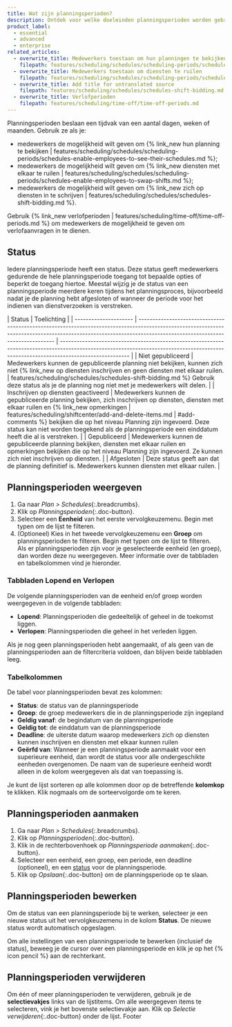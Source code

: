 ```yaml
---
title: Wat zijn planningsperioden?
description: Ontdek voor welke doeleinden planningsperioden worden gebruikt en hoe je ze kunt weergeven, bewerken en verwijderen (Schedules).
product_label:
  - essential
  - advanced
  - enterprise
related_articles:
  - overwrite_title: Medewerkers toestaan om hun planningen te bekijken
    filepath: features/scheduling/schedules/scheduling-periods/schedules-enable-employees-to-see-their-schedules.md
  - overwrite_title: Medewerkers toestaan om diensten te ruilen
    filepath: features/scheduling/schedules/scheduling-periods/schedules-enable-employees-to-swap-shifts.md
  - overwrite_title: Add title for untranslated source
    filepath: features/scheduling/schedules/schedules-shift-bidding.md
  - overwrite_title: Verlofperioden
    filepath: features/scheduling/time-off/time-off-periods.md
---
```


Planningsperioden beslaan een tijdvak van een aantal dagen, weken of maanden. Gebruik ze als je:

- medewerkers de mogelijkheid wilt geven om {% link_new hun planning te bekijken | features/scheduling/schedules/scheduling-periods/schedules-enable-employees-to-see-their-schedules.md %};
- medewerkers de mogelijkheid wilt geven om {% link_new diensten met elkaar te ruilen | features/scheduling/schedules/scheduling-periods/schedules-enable-employees-to-swap-shifts.md %};
- medewerkers de mogelijkheid wilt geven om {% link_new zich op diensten in te schrijven | features/scheduling/schedules/schedules-shift-bidding.md %}.

Gebruik {% link_new verlofperioden | features/scheduling/time-off/time-off-periods.md %} om medewerkers de mogelijkheid te geven om verlofaanvragen in te dienen.

## Status

Iedere planningsperiode heeft een status. Deze status geeft medewerkers gedurende de hele planningsperiode toegang tot bepaalde opties of beperkt de toegang hiertoe. Meestal wijzig je de status van een planningsperiode meerdere keren tijdens het planningsproces, bijvoorbeeld nadat je de planning hebt afgesloten of wanneer de periode voor het indienen van dienstverzoeken is verstreken.

| Status                | Toelichting                                                                                                                                                                                                  |
| --------------------- | ------------------------------------------------------------------------------------------------------------------------------------------------------------------------------------------------------------ | ------------------------------------------------------------------------------------------------------------------------------------------------------------------------------------- |
| Niet gepubliceerd           | Medewerkers kunnen de gepubliceerde planning niet bekijken, kunnen zich niet {% link_new op diensten inschrijven en geen diensten met elkaar ruilen.                                                                                                                 | features/scheduling/schedules/schedules-shift-bidding.md %} Gebruik deze status als je de planning nog niet met je medewerkers wilt delen. |
| Inschrijven op diensten geactiveerd | Medewerkers kunnen de gepubliceerde planning bekijken, zich inschrijven op diensten, diensten met elkaar ruilen en {% link_new opmerkingen | features/scheduling/shiftcenter/add-and-delete-items.md | #add-comments %} bekijken die op het niveau Planning zijn ingevoerd. Deze status kan niet worden toegekend als de planningsperiode een einddatum heeft die al is verstreken. |
| Gepubliceerd             | Medewerkers kunnen de gepubliceerde planning bekijken, diensten met elkaar ruilen en opmerkingen bekijken die op het niveau Planning zijn ingevoerd. Ze kunnen zich niet inschrijven op diensten.                                                                                      |
| Afgesloten              | Deze status geeft aan dat de planning definitief is. Medewerkers kunnen diensten met elkaar ruilen.                                                                                                           |

## Planningsperioden weergeven

1. Ga naar _Plan > Schedules_{:.breadcrumbs}.
2. Klik op _Planningsperioden_{:.doc-button}.
3. Selecteer een **Eenheid** van het eerste vervolgkeuzemenu. Begin met typen om de lijst te filteren.
4. (Optioneel) Kies in het tweede vervolgkeuzemenu een **Groep** om planningsperioden te filteren. Begin met typen om de lijst te filteren.  
   Als er planningsperioden zijn voor je geselecteerde eenheid (en groep), dan worden deze nu weergegeven. Meer informatie over de tabbladen en tabelkolommen vind je hieronder.

### Tabbladen Lopend en Verlopen

De volgende planningsperioden van de eenheid en/of groep worden weergegeven in de volgende tabbladen:

- **Lopend**: Planningsperioden die gedeeltelijk of geheel in de toekomst liggen.
- **Verlopen**: Planningsperioden die geheel in het verleden liggen.

Als je nog geen planningsperioden hebt aangemaakt, of als geen van de planningsperioden aan de filtercriteria voldoen, dan blijven beide tabbladen leeg.

### Tabelkolommen

De tabel voor planningsperioden bevat zes kolommen:

- **Status**: de status van de planningsperiode
- **Groep**: de groep medewerkers die in de planningsperiode zijn ingepland
- **Geldig vanaf**: de begindatum van de planningsperiode
- **Geldig tot**: de einddatum van de planningsperiode
- **Deadline**: de uiterste datum waarop medewerkers zich op diensten kunnen inschrijven en diensten met elkaar kunnen ruilen
- **Geërfd van**: Wanneer je een planningsperiode aanmaakt voor een superieure eenheid, dan wordt de status voor alle ondergeschikte eenheden overgenomen. De naam van de superieure eenheid wordt alleen in de kolom weergegeven als dat van toepassing is.

Je kunt de lijst sorteren op alle kolommen door op de betreffende **kolomkop** te klikken. Klik nogmaals om de sorteervolgorde om te keren.

## Planningsperioden aanmaken

1. Ga naar _Plan > Schedules_{:.breadcrumbs}.
2. Klik op _Planningsperioden_{:.doc-button}.
3. Klik in de rechterbovenhoek op _Planningsperiode aanmaken_{:.doc-button}.
4. Selecteer een eenheid, een groep, een periode, een deadline (optioneel), en een [status](#status) voor de planningsperiode.
5. Klik op _Opslaan_{:.doc-button} om de planningsperiode op te slaan.

## Planningsperioden bewerken

Om de status van een planningsperiode bij te werken, selecteer je een nieuwe status uit het vervolgkeuzemenu in de kolom **Status**. De nieuwe status wordt automatisch opgeslagen.

Om alle instellingen van een planningsperiode te bewerken (inclusief de status), beweeg je de cursor over een planningsperiode en klik je op het {% icon pencil %} aan de rechterkant.

## Planningsperioden verwijderen

Om één of meer planningsperioden te verwijderen, gebruik je de **selectievakjes** links van de lijstitems. Om alle weergegeven items te selecteren, vink je het bovenste selectievakje aan. Klik op _Selectie verwijderen_{:.doc-button} onder de lijst.
Footer